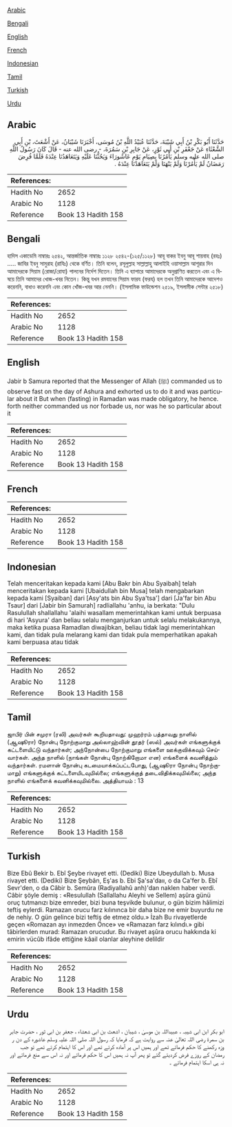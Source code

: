 [Arabic](#arabic)

[Bengali](#bengali)

[English](#english)

[French](#french)

[Indonesian](#indonesian)

[Tamil](#tamil)

[Turkish](#turkish)

[Urdu](#urdu)

## Arabic


<div dir="rtl" lang="ar" style={{fontSize:'larger',backgroundColor:'#f8f9fa',padding:20}}>
حَدَّثَنَا أَبُو بَكْرِ بْنُ أَبِي شَيْبَةَ، حَدَّثَنَا عُبَيْدُ اللَّهِ بْنُ مُوسَى، أَخْبَرَنَا شَيْبَانُ، عَنْ أَشْعَثَ، بْنِ أَبِي الشَّعْثَاءِ عَنْ جَعْفَرِ بْنِ أَبِي ثَوْرٍ، عَنْ جَابِرِ بْنِ سَمُرَةَ، - رضى الله عنه - قَالَ كَانَ رَسُولُ اللَّهِ صلى الله عليه وسلم يَأْمُرُنَا بِصِيَامِ يَوْمِ عَاشُورَاءَ وَيَحُثُّنَا عَلَيْهِ وَيَتَعَاهَدُنَا عِنْدَهُ فَلَمَّا فُرِضَ رَمَضَانُ لَمْ يَأْمُرْنَا وَلَمْ يَنْهَنَا وَلَمْ يَتَعَاهَدْنَا عِنْدَهُ ‏.‏
</div>
<div style={{backgroundColor:'#f8f9fa',padding:20, marginBottom: 10}}><table> <thead> <tr> <th>References:</th> <th></th> </tr> </thead> <tbody><tr><td>Hadith No</td><td>2652</td></tr><tr><td>Arabic No</td><td>1128</td></tr><tr><td>Reference</td><td>Book 13 Hadith 158</td></tr></tbody></table></div>

## Bengali


<div dir="ltr" lang="bn" style={{fontSize:'larger',backgroundColor:'#f8f9fa',padding:20}}>
হাদিস একাডেমি নাম্বারঃ ২৫৪২, আন্তর্জাতিক নাম্বারঃ ১১২৮ ২৫৪২-(১২৫/১১২৮) আবূ বাকর ইবনু আবূ শায়বাহ (রহঃ) ..... জাবির ইবনু সামুরাহ (রাযিঃ) থেকে বর্ণিত। তিনি বলেন, রসূলুল্লাহ সাল্লাল্লাহু আলাইহি ওয়াসাল্লাম আশূরার দিন আমাদেরকে সিয়াম (রোজা/রোযা) পালনের নির্দেশ দিতেন। তিনি এ ব্যাপারে আমাদেরকে অনুপ্রাণিত করতেন এবং এ বিষয়ে তিনি আমাদের খোজ-খবর নিতেন। কিন্তু যখন রমযানের সিয়াম ফারয (ফরয) হল তখন তিনি আমাদেরকে আদেশও করেননি, বাধাও করেননি এবং কোন খোঁজ-খবর আর নেননি। (ইসলামিক ফাউন্ডেশন ২৫১৯, ইসলামীক সেন্টার ২৫১৮)
</div>
<div style={{backgroundColor:'#f8f9fa',padding:20, marginBottom: 10}}><table> <thead> <tr> <th>References:</th> <th></th> </tr> </thead> <tbody><tr><td>Hadith No</td><td>2652</td></tr><tr><td>Arabic No</td><td>1128</td></tr><tr><td>Reference</td><td>Book 13 Hadith 158</td></tr></tbody></table></div>

## English


<div dir="ltr" lang="en" style={{fontSize:'larger',backgroundColor:'#f8f9fa',padding:20}}>
Jabir b Samura reported that the Messenger of Allah (ﷺ) commanded us to observe fast on the day of Ashura and exhorted us to do it and was particular about it But when (fasting) in Ramadan was made obligatory, he hence. forth neither commanded us nor forbade us, nor was he so particular about it
</div>
<div style={{backgroundColor:'#f8f9fa',padding:20, marginBottom: 10}}><table> <thead> <tr> <th>References:</th> <th></th> </tr> </thead> <tbody><tr><td>Hadith No</td><td>2652</td></tr><tr><td>Arabic No</td><td>1128</td></tr><tr><td>Reference</td><td>Book 13 Hadith 158</td></tr></tbody></table></div>

## French


<div dir="ltr" lang="fr" style={{fontSize:'larger',backgroundColor:'#f8f9fa',padding:20}}>

</div>
<div style={{backgroundColor:'#f8f9fa',padding:20, marginBottom: 10}}><table> <thead> <tr> <th>References:</th> <th></th> </tr> </thead> <tbody><tr><td>Hadith No</td><td>2652</td></tr><tr><td>Arabic No</td><td>1128</td></tr><tr><td>Reference</td><td>Book 13 Hadith 158</td></tr></tbody></table></div>

## Indonesian


<div dir="ltr" lang="id" style={{fontSize:'larger',backgroundColor:'#f8f9fa',padding:20}}>
Telah menceritakan kepada kami [Abu Bakr bin Abu Syaibah] telah menceritakan kepada kami [Ubaidullah bin Musa] telah mengabarkan kepada kami [Syaiban] dari [Asy'ats bin Abu Sya'tsa'] dari [Ja'far bin Abu Tsaur] dari [Jabir bin Samurah] radliallahu 'anhu, ia berkata: "Dulu Rasulullah shallallahu 'alaihi wasallam memerintahkan kami untuk berpuasa di hari 'Asyura' dan beliau selalu menganjurkan untuk selalu melakukannya, maka ketika puasa Ramadlan diwajibkan, beliau tidak lagi memerintahkan kami, dan tidak pula melarang kami dan tidak pula memperhatikan apakah kami berpuasa atau tidak
</div>
<div style={{backgroundColor:'#f8f9fa',padding:20, marginBottom: 10}}><table> <thead> <tr> <th>References:</th> <th></th> </tr> </thead> <tbody><tr><td>Hadith No</td><td>2652</td></tr><tr><td>Arabic No</td><td>1128</td></tr><tr><td>Reference</td><td>Book 13 Hadith 158</td></tr></tbody></table></div>

## Tamil


<div dir="ltr" lang="ta" style={{fontSize:'larger',backgroundColor:'#f8f9fa',padding:20}}>
ஜாபிர் பின் சமுரா (ரலி) அவர்கள் கூறியதாவது: முஹர்ரம் பத்தாவது நாளில் (ஆஷூரா) நோன்பு நோற்குமாறு அல்லாஹ்வின் தூதர் (ஸல்) அவர்கள் எங்களுக்குக் கட்டளையிட்டு வந்தார்கள்; அந்நோன்பை நோற்குமாறு எங்களை ஊக்குவிக்கவும் செய்வார்கள். அந்த நாளில் (நாங்கள் நோன்பு நோற்கிறோமா என) எங்களைக் கவனித்தும் வந்தார்கள். ரமளான் நோன்பு கடமையாக்கப்பட்டபோது, (ஆஷூரா நோன்பு நோற்குமாறு) எங்களுக்குக் கட்டளையிடவுமில்லை; எங்களுக்குத் தடைவிதிக்கவுமில்லை; அந்த நாளில் எங்களைக் கவனிக்கவுமில்லை. அத்தியாயம் : 13
</div>
<div style={{backgroundColor:'#f8f9fa',padding:20, marginBottom: 10}}><table> <thead> <tr> <th>References:</th> <th></th> </tr> </thead> <tbody><tr><td>Hadith No</td><td>2652</td></tr><tr><td>Arabic No</td><td>1128</td></tr><tr><td>Reference</td><td>Book 13 Hadith 158</td></tr></tbody></table></div>

## Turkish


<div dir="ltr" lang="tr" style={{fontSize:'larger',backgroundColor:'#f8f9fa',padding:20}}>
Bize Ebû Bekir b. Ebî Şeybe rivayet etti. (Dediki) Bize Ubeydullah b. Musa rivayet etti. (Dediki) Bize Şeybân, Eş'as b. Ebi Şa'sa'daıı, o da Ca'fer b. Ebî Sevr'den, o da Câbir b. Semûra (Radiyallahû anh)'dan naklen haber verdi. Câbir şöyle demiş : «Resulullah (Sallallahu Aleyhi ve Sellem) aşûra günü oruç tutmanızı bize emreder, bizi buna teşvikde bulunur, o gün bizim hâlimizi teftiş eylerdi. Ramazan orucu farz kılınınca bir daha bize ne emir buyurdu ne de nehiy. O gün gelince bizi teftiş de etmez oldu.» İzah Bu rivayetlerde geçen «Romazan ayı inmezden Önce» ve «Ramazan farz kılındı.» gibi tâbirlerden murad: Ramazan orucudur. Bu rivayet aşûra orucu hakkında ki emirin vücûb ifâde ettiğine kâail olanlar aleyhine delildir
</div>
<div style={{backgroundColor:'#f8f9fa',padding:20, marginBottom: 10}}><table> <thead> <tr> <th>References:</th> <th></th> </tr> </thead> <tbody><tr><td>Hadith No</td><td>2652</td></tr><tr><td>Arabic No</td><td>1128</td></tr><tr><td>Reference</td><td>Book 13 Hadith 158</td></tr></tbody></table></div>

## Urdu


<div dir="rtl" lang="ur" style={{fontSize:'larger',backgroundColor:'#f8f9fa',padding:20}}>
ابو بکر ابن ابی شیبہ ، عبیداللہ بن موسیٰ ، شیبان ، اشعث بن ابی شعشاء ، جعفر بن ابی ثور ، حضرت جابر بن سمرۃ رضی اللہ تعالیٰ عنہ سے روایت ہے کہ فرمایا کہ رسول اللہ صلی اللہ علیہ وسلم عاشورہ کے دن ر وزہ رکھنے کا حکم فرماتے تھے اور ہمیں اس پر آمادہ کرتے تھے اور اس کا اہتمام کرتے تھے تو جب رمضان کے روزے فرض کردیئے گئے تو پھر آپ نہ ہمیں اس کا حکم فرماتے اور نہ اس سے منع فرماتے اور نہ ہی اسکا اہتمام فرماتے ۔
</div>
<div style={{backgroundColor:'#f8f9fa',padding:20, marginBottom: 10}}><table> <thead> <tr> <th>References:</th> <th></th> </tr> </thead> <tbody><tr><td>Hadith No</td><td>2652</td></tr><tr><td>Arabic No</td><td>1128</td></tr><tr><td>Reference</td><td>Book 13 Hadith 158</td></tr></tbody></table></div>